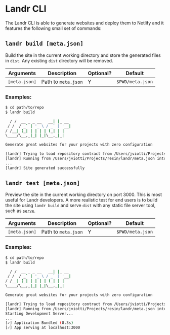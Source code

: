 Landr CLI
=========

The Landr CLI is able to generate websites and deploy them to Netlify and it
features the following small set of commands:

`landr build [meta.json]`
-------------------------

Build the site in the current working directory and store the generated files
in `dist`. Any existing `dist` directory will be removed.

| Arguments | Description | Optional? | Default |
|-----------|-------------|-----------|---------|
| `[meta.json]` | Path to `meta.json` | Y | `$PWD/meta.json` |

### Examples:

```sh
$ cd path/to/repo
$ landr build

  / /  __ _ _ __   __| |_ __
 / /  / _` | '_ \ / _` | '__|
/ /__| (_| | | | | (_| | |
\____/\__,_|_| |_|\__,_|_|

Generate great websites for your projects with zero configuration

[landr] Trying to load repository contract from /Users/jviotti/Projects/resin/landr/meta.json
[landr] Running from /Users/jviotti/Projects/resin/landr/meta.json into /Users/jviotti/Projects/resin/landr/dist
...
[landr] Site generated successfully
```

`landr test [meta.json]`
------------------------

Preview the site in the current working directory on port 3000. This is most
useful for Landr developers. A more realistic test for end users is to build
the site using `landr build` and serve `dist` with any static file server tool,
such as [`serve`](https://github.com/zeit/serve).

| Arguments | Description | Optional? | Default |
|-----------|-------------|-----------|---------|
| `[meta.json]` | Path to `meta.json` | Y | `$PWD/meta.json` |

### Examples:

```sh
$ cd path/to/repo
$ landr build

  / /  __ _ _ __   __| |_ __
 / /  / _` | '_ \ / _` | '__|
/ /__| (_| | | | | (_| | |
\____/\__,_|_| |_|\__,_|_|

Generate great websites for your projects with zero configuration

[landr] Trying to load repository contract from /Users/jviotti/Projects/resin/landr/meta.json
[landr] Running from /Users/jviotti/Projects/resin/landr/meta.json into /Users/jviotti/Projects/resin/landr/dist
Starting Development Server...
...
[✓] Application Bundled (8.3s)
[✓] App serving at localhost:3000
```
